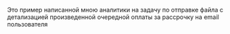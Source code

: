 Это пример написанной мною аналитики на задачу по отправке файла с детализацией произведенной очередной оплаты за рассрочку на email пользователя
